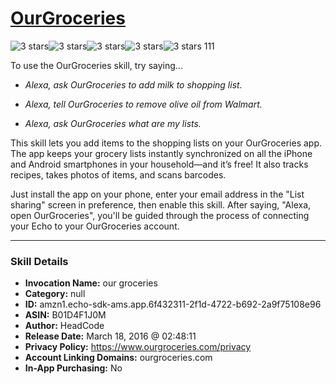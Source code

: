 # [OurGroceries](http://alexa.amazon.com/#skills/amzn1.echo-sdk-ams.app.6f432311-2f1d-4722-b692-2a9f75108e96)
![3 stars](../../images/ic_star_black_18dp_1x.png)![3 stars](../../images/ic_star_black_18dp_1x.png)![3 stars](../../images/ic_star_black_18dp_1x.png)![3 stars](../../images/ic_star_border_black_18dp_1x.png)![3 stars](../../images/ic_star_border_black_18dp_1x.png) 111

To use the OurGroceries skill, try saying...

* *Alexa, ask OurGroceries to add milk to shopping list.*

* *Alexa, tell OurGroceries to remove olive oil from Walmart.*

* *Alexa, ask OurGroceries what are my lists.*

This skill lets you add items to the shopping lists on your OurGroceries app. The app keeps your grocery lists instantly synchronized on all the iPhone and Android smartphones in your household—and it’s free! It also tracks recipes, takes photos of items, and scans barcodes.

Just install the app on your phone, enter your email address in the "List sharing" screen in preference, then enable this skill. After saying, "Alexa, open OurGroceries", you'll be guided through the process of connecting your Echo to your OurGroceries account.

***

### Skill Details

* **Invocation Name:** our groceries
* **Category:** null
* **ID:** amzn1.echo-sdk-ams.app.6f432311-2f1d-4722-b692-2a9f75108e96
* **ASIN:** B01D4F1J0M
* **Author:** HeadCode
* **Release Date:** March 18, 2016 @ 02:48:11
* **Privacy Policy:** https://www.ourgroceries.com/privacy
* **Account Linking Domains:** ourgroceries.com
* **In-App Purchasing:** No
